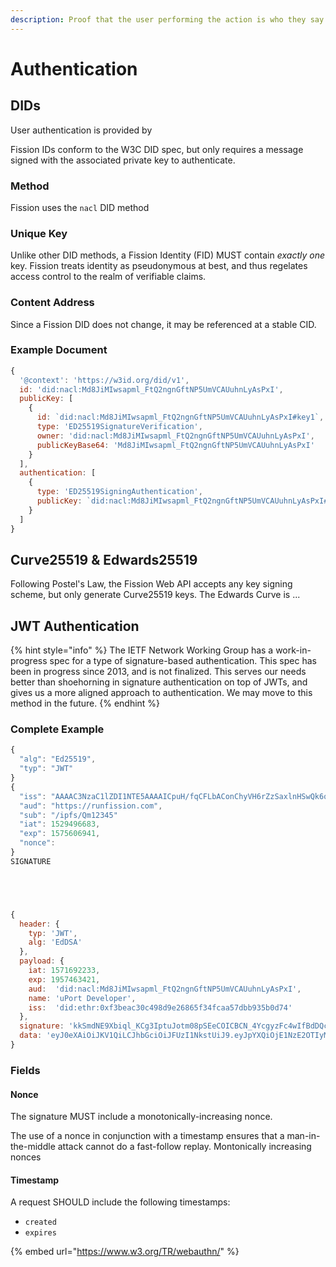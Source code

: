 ```yaml
---
description: Proof that the user performing the action is who they say they are
---
```


# Authentication

## DIDs

User authentication is provided by 

Fission IDs conform to the W3C DID spec, but only requires a message signed with the associated private key to authenticate.

### Method

Fission uses the `nacl` DID method

### Unique Key

Unlike other DID methods, a Fission Identity \(FID\) MUST contain _exactly one_ key. Fission treats identity as pseudonymous at best, and thus regelates access control to the realm of verifiable claims.

### Content Address

Since a Fission DID does not change, it may be referenced at a stable CID.

### Example Document

```javascript
{
  '@context': 'https://w3id.org/did/v1',
  id: 'did:nacl:Md8JiMIwsapml_FtQ2ngnGftNP5UmVCAUuhnLyAsPxI',
  publicKey: [
    {
      id: `did:nacl:Md8JiMIwsapml_FtQ2ngnGftNP5UmVCAUuhnLyAsPxI#key1`,
      type: 'ED25519SignatureVerification',
      owner: 'did:nacl:Md8JiMIwsapml_FtQ2ngnGftNP5UmVCAUuhnLyAsPxI',
      publicKeyBase64: 'Md8JiMIwsapml_FtQ2ngnGftNP5UmVCAUuhnLyAsPxI'
    }
  ],
  authentication: [
    {
      type: 'ED25519SigningAuthentication',
      publicKey: `did:nacl:Md8JiMIwsapml_FtQ2ngnGftNP5UmVCAUuhnLyAsPxI#key1`
    }
  ]
}
```

## Curve25519 & Edwards25519

Following Postel's Law, the Fission Web API accepts any key signing scheme, but only generate Curve25519 keys. The Edwards Curve is ...

## JWT Authentication



{% hint style="info" %}
The IETF Network Working Group has a work-in-progress spec for a type of signature-based authentication. This spec has been in progress since 2013, and is not finalized. This serves our needs better than shoehorning in signature authentication on top of JWTs, and gives us a more aligned approach to authentication. We may move to this method in the future.
{% endhint %}

### Complete Example

```javascript
{
  "alg": "Ed25519",
  "typ": "JWT"
}
{ 
  "iss": "AAAAC3NzaC1lZDI1NTE5AAAAICpuH/fqCFLbAConChyVH6rZzSaxlnHSwQk6qvtPsf5E",
  "aud": "https://runfission.com",
  "sub": "/ipfs/Qm12345"
  "iat": 1529496683,
  "exp": 1575606941,
  "nonce": 
}
SIGNATURE





{
  header: { 
    typ: 'JWT',
    alg: 'EdDSA'
  },
  payload: {
    iat: 1571692233,
    exp: 1957463421,
    aud:  'did:nacl:Md8JiMIwsapml_FtQ2ngnGftNP5UmVCAUuhnLyAsPxI',
    name: 'uPort Developer',
    iss:  'did:ethr:0xf3beac30c498d9e26865f34fcaa57dbb935b0d74'
  },
  signature: 'kkSmdNE9Xbiql_KCg3IptuJotm08pSEeCOICBCN_4YcgyzFc4wIfBdDQcz76eE-z7xUR3IBb6-r-lRfSJcHMiAA',
  data: 'eyJ0eXAiOiJKV1QiLCJhbGciOiJFUzI1NkstUiJ9.eyJpYXQiOjE1NzE2OTIyMzMsImV4cCI6MTk1NzQ2MzQyMSwiYXVkIjoiZGlkOmV0aHI6MHhmM2JlYWMzMGM0OThkOWUyNjg2NWYzNGZjYWE1N2RiYjkzNWIwZDc0IiwibmFtZSI6InVQb3J0IERldmVsb3BlciIsImlzcyI6ImRpZDpldGhyOjB4ZjNiZWFjMzBjNDk4ZDllMjY4NjVmMzRmY2FhNTdkYmI5MzViMGQ3NCJ9'
}
```

### Fields

#### Nonce

The signature MUST include a monotonically-increasing nonce.

The use of a nonce in conjunction with a timestamp ensures that a man-in-the-middle attack cannot do a fast-follow replay. Montonically increasing nonces 

#### Timestamp

A request SHOULD include the following timestamps:

* `created`
* `expires`

{% embed url="https://www.w3.org/TR/webauthn/" %}



